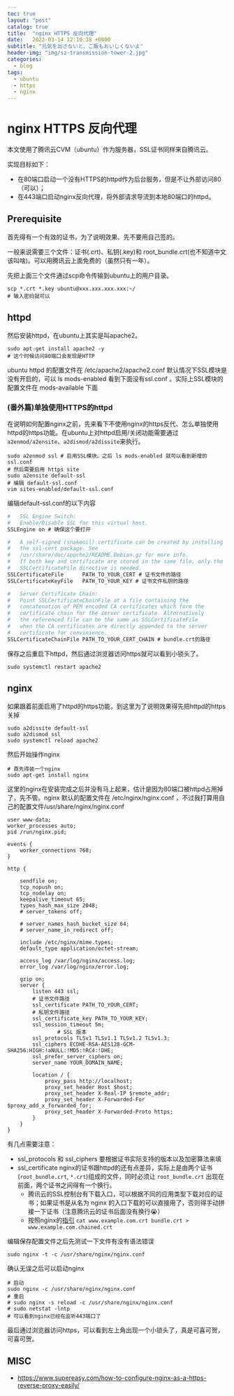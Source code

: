 ```yaml
---
toc: true
layout: "post"
catalog: true
title:  "nginx HTTPS 反向代理"
date:   2022-03-14 12:10:38 +0800
subtitle: "元気を出さないと、ご飯もおいしくないよ"
header-img: "img/sz-transmission-tower-2.jpg"
categories: 
  - blog
tags:
  - ubuntu 
  - https
  - nginx
---
```


# nginx HTTPS 反向代理

本文使用了腾讯云CVM（ubuntu）作为服务器，SSL证书同样来自腾讯云。

实现目标如下：
- 在80端口启动一个没有HTTPS的httpd作为后台服务，但是不让外部访问80（可以）；
- 在443端口启动nginx反向代理，将外部请求导流到本地80端口的httpd。

## Prerequisite

首先得有一个有效的证书，为了说明效果、先不要用自己签的。

一般来说需要三个文件：证书(.crt)、私钥(.key)和 root_bundle.crt(也不知道中文该叫啥)。可以用腾讯云上面免费的（虽然只有一年）。

先把上面三个文件通过scp命令传输到ubuntu上的用户目录。

```shell
scp *.crt *.key ubuntu@xxx.xxx.xxx.xxx:~/
# 输入密码就可以
```

## httpd
然后安装httpd，在ubuntu上其实是叫apache2。


```shell
sudo apt-get install apache2 -y
# 这个时候访问80端口会发现是HTTP
```

ubuntu httpd 的配置文件在 /etc/apache2/apache2.conf 默认情况下SSL模块是没有开启的，可以 ls mods-enabled 看到下面没有ssl.conf
。实际上SSL模块的配置文件在 mods-available 下面

### (番外篇)单独使用HTTPS的httpd

在说明如何配置nginx之前，先来看下不使用nginx的https反代、怎么单独使用httpd的https功能。在ubuntu上对httpd启用/关闭功能需要通过 `a2enmod/a2ensite`、`a2dismod/a2dissite`来执行。

```shell
sudo a2enmod ssl # 启用SSL模块。之后 ls mods-enabled 就可以看到新增的 ssl.conf
# 然后需要启用 https site
sudo a2ensite default-ssl
# 编辑 default-ssl.conf
vim sites-enabled/default-ssl.conf 
```

编辑default-ssl.conf的以下内容

```apache
#   SSL Engine Switch:
#   Enable/Disable SSL for this virtual host.
SSLEngine on # 确保这个要打开

#   A self-signed (snakeoil) certificate can be created by installing
#   the ssl-cert package. See
#   /usr/share/doc/apache2/README.Debian.gz for more info.
#   If both key and certificate are stored in the same file, only the
#   SSLCertificateFile directive is needed.
SSLCertificateFile      PATH_TO_YOUR_CERT # 证书文件的路径
SSLCertificateKeyFile   PATH_TO_YOUR_KEY # 证书文件私钥的路径

#   Server Certificate Chain:
#   Point SSLCertificateChainFile at a file containing the
#   concatenation of PEM encoded CA certificates which form the
#   certificate chain for the server certificate. Alternatively
#   the referenced file can be the same as SSLCertificateFile
#   when the CA certificates are directly appended to the server
#   certificate for convinience.
SSLCertificateChainFile PATH_TO_YOUR_CERT_CHAIN # bundle.crt的路径
```

保存之后重启下httpd，然后通过浏览器访问https就可以看到小锁头了。

```shell
sudo systemctl restart apache2
```

## nginx

如果跟着前面启用了httpd的https功能，到这里为了说明效果得先把httpd的https关掉

```
sudo a2dissite default-ssl
sudo a2dismod ssl
sudo systemctl reload apache2
```
然后开始操作nginx

```shell
# 首先得装一个nginx
sudo apt-get install nginx
```

这里的nginx在安装完成之后并没有马上起来，估计是因为80端口被httpd占用掉了，先不管。nginx 默认的配置文件在 /etc/nginx/nginx.conf ，不过我打算用自己的配置文件/usr/share/nginx/nginx.conf

```nginx
user www-data;
worker_processes auto;
pid /run/nginx.pid;

events {
	worker_connections 768;
}

http {

	sendfile on;
	tcp_nopush on;
	tcp_nodelay on;
	keepalive_timeout 65;
	types_hash_max_size 2048;
	# server_tokens off;

	# server_names_hash_bucket_size 64;
	# server_name_in_redirect off;

	include /etc/nginx/mime.types;
	default_type application/octet-stream;

	access_log /var/log/nginx/access.log;
	error_log /var/log/nginx/error.log;

	gzip on;
    server {
        listen 443 ssl;
        # 证书文件路径
       	ssl_certificate PATH_TO_YOUR_CERT;
        # 私钥文件路径
       	ssl_certificate_key PATH_TO_YOUR_KEY;
		ssl_session_timeout 5m;
                # SSL 版本
		ssl_protocols TLSv1 TLSv1.1 TLSv1.2 TLSv1.3;
		ssl_ciphers ECDHE-RSA-AES128-GCM-SHA256:HIGH:!aNULL:!MD5:!RC4:!DHE;
		ssl_prefer_server_ciphers on;
        server_name YOUR_DOMAIN_NAME;
		
		location / {
			proxy_pass http://localhost;
			proxy_set_header Host $host;
			proxy_set_header X-Real-IP $remote_addr;
			proxy_set_header X-Forwarded-For $proxy_add_x_forwarded_for;
			proxy_set_header X-Forwarded-Proto https;
		}
    }
}

```

有几点需要注意：

- ssl_protocols 和 ssl_ciphers 要根据证书实际支持的版本以及加密算法来填
- ssl_certificate nginx的证书跟httpd的还有点差异，实际上是由两个证书(`root_bundle.crt`, `*.crt`)组成的文件，同时必须让 `root_bundle.crt` 出现在前面，两个证书之间得有一个换行。
  - 腾讯云的SSL控制台有下载入口，可以根据不同的应用类型下载对应的证书；如果证书是从名为 nginx 的入口下载的可以直接用了，否则得手动拼接一下证书（注意腾讯云的证书后面没有换行😭）
  - 按照nginx的[指引](http://nginx.org/en/docs/http/configuring_https_servers.html) `cat www.example.com.crt bundle.crt > www.example.com.chained.crt`

编辑保存配置文件之后先测试一下文件有没有语法错误

```shell
sudo nginx -t -c /usr/share/nginx/nginx.conf
```

确认无误之后可以启动nginx

```shell
# 启动
sudo nginx -c /usr/share/nginx/nginx.conf
# 重启
# sudo nginx -s reload -c /usr/share/nginx/nginx.conf
# sudo netstat -lntp 
# 可以看到nginx已经在监听443端口了
```

最后通过浏览器访问https，可以看到左上角出现一个小锁头了，真是可喜可贺，可喜可贺。

## MISC

- https://www.supereasy.com/how-to-configure-nginx-as-a-https-reverse-proxy-easily/
